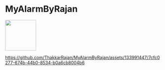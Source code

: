 # MyAlarmByRajan


<img src="https://github.com/ThakkarRajan/MyAlarmByRajan/assets/133991447/e172faab-d15b-4f84-9d19-0b23d4df1ff6" width="100" height="100">

https://github.com/ThakkarRajan/MyAlarmByRajan/assets/133991447/7cfc0277-674b-44b0-8534-b0a6cb8004b6

